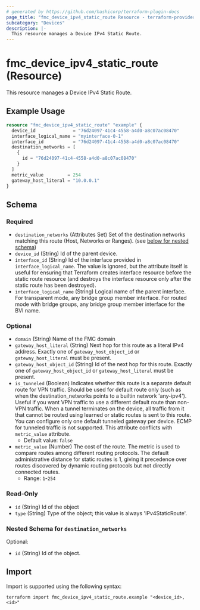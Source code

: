 ```yaml
---
# generated by https://github.com/hashicorp/terraform-plugin-docs
page_title: "fmc_device_ipv4_static_route Resource - terraform-provider-fmc"
subcategory: "Devices"
description: |-
  This resource manages a Device IPv4 Static Route.
---
```


# fmc_device_ipv4_static_route (Resource)

This resource manages a Device IPv4 Static Route.

## Example Usage

```terraform
resource "fmc_device_ipv4_static_route" "example" {
  device_id              = "76d24097-41c4-4558-a4d0-a8c07ac08470"
  interface_logical_name = "myinterface-0-1"
  interface_id           = "76d24097-41c4-4558-a4d0-a8c07ac08470"
  destination_networks = [
    {
      id = "76d24097-41c4-4558-a4d0-a8c07ac08470"
    }
  ]
  metric_value         = 254
  gateway_host_literal = "10.0.0.1"
}
```

<!-- schema generated by tfplugindocs -->
## Schema

### Required

- `destination_networks` (Attributes Set) Set of the destination networks matching this route (Host, Networks or Ranges). (see [below for nested schema](#nestedatt--destination_networks))
- `device_id` (String) Id of the parent device.
- `interface_id` (String) Id of the interface provided in `interface_logical_name`. The value is ignored, but the attribute itself is useful for ensuring that Terraform creates interface resource before the static route resource (and destroys the interface resource only after the static route has been destroyed).
- `interface_logical_name` (String) Logical name of the parent interface. For transparent mode, any bridge group member interface. For routed mode with bridge groups, any bridge group member interface for the BVI name.

### Optional

- `domain` (String) Name of the FMC domain
- `gateway_host_literal` (String) Next hop for this route as a literal IPv4 address. Exactly one of `gateway_host_object_id` or `gateway_host_literal` must be present.
- `gateway_host_object_id` (String) Id of the next hop for this route. Exactly one of `gateway_host_object_id` or `gateway_host_literal` must be present.
- `is_tunneled` (Boolean) Indicates whether this route is a separate default route for VPN traffic. Should be used for default route only (such as when the destination_networks points to a builtin network 'any-ipv4'). Useful if you want VPN traffic to use a different default route than non-VPN traffic. When a tunnel terminates on the device, all traffic from it that cannot be routed using learned or static routes is sent to this route. You can configure only one default tunneled gateway per device. ECMP for tunneled traffic is not supported. This attribute conflicts with `metric_value` attribute.
  - Default value: `false`
- `metric_value` (Number) The cost of the route. The metric is used to compare routes among different routing protocols. The default administrative distance for static routes is 1, giving it precedence over routes discovered by dynamic routing protocols but not directly connected routes.
  - Range: `1`-`254`

### Read-Only

- `id` (String) Id of the object
- `type` (String) Type of the object; this value is always 'IPv4StaticRoute'.

<a id="nestedatt--destination_networks"></a>
### Nested Schema for `destination_networks`

Optional:

- `id` (String) Id of the object.

## Import

Import is supported using the following syntax:

```shell
terraform import fmc_device_ipv4_static_route.example "<device_id>,<id>"
```
